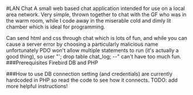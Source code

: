 #LAN Chat
A small web based chat application intended for use on a local area network.
Very simple, thrown together to chat with the GF who was in the warm room, while 
I code away in the miserable cold and dimly lit chamber which is ideal for programming.

Can send html and css through chat which is lots of fun, and while you can cause a server
error by choosing a particularly malicious name unfortunately PDO won't allow multiple
statements to run (it's actually a good thing), so user "'; drop table chat_log; --" can't
have too much fun.
###Prerequisites
Firebird DB and PHP

###How to use
DB connection setting (and credentials) are currently hardcoded in PHP so read the code to
see how it connects. TODO: add more helpful instructions!

